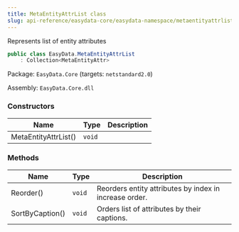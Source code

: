 ```yaml
---
title: MetaEntityAttrList class
slug: api-reference/easydata-core/easydata-namespace/metaentityattrlist-class
---
```


Represents list of entity attributes
```csharp
public class EasyData.MetaEntityAttrList
    : Collection<MetaEntityAttr>

```
Package: `EasyData.Core` (targets: `netstandard2.0`)

Assembly: `EasyData.Core.dll`

### Constructors

| Name | Type | Description | 
| --- | --- | --- | 
| MetaEntityAttrList() | `void` |  | 


### Methods

| Name | Type | Description | 
| --- | --- | --- | 
| Reorder() | `void` | Reorders entity attributes by index in increase order. | 
| SortByCaption() | `void` | Orders list of attributes by their captions. |